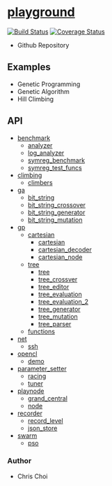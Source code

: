 # [playground](http://chutsu.github.io/playground)
[![Build Status](https://travis-ci.org/chutsu/playground.png)][1]
[![Coverage Status](https://coveralls.io/repos/chutsu/playground/badge.png)][2]

- Github Repository

## Examples
- Genetic Programming
- Genetic Algorithm
- Hill Climbing


## API
- [benchmark](#docs/api/benchmark.md)
    - [analyzer](#docs/api/benchmark/analyzer.md)
    - [log_analyzer](#docs/api/benchmark/log_analyzer.md)
    - [symreg_benchmark](#docs/api/benchmark/symreg_benchmark.md)
    - [symreg_test_funcs](#docs/api/benchmark/symreg_test_funcs.md)
- [climbing](#docs/api/climbing.md)
    - [climbers](#docs/api/climbing/climbers.md)
- [ga](#docs/api/ga.md)
    - [bit_string](#docs/api/benchmark/bit_string.md)
    - [bit_string_crossover](#docs/api/ga/bit_string_crossover.md)
    - [bit_string_generator](#docs/api/ga/bit_string_generator.md)
    - [bit_string_mutation](#docs/api/ga/bit_string_mutation.md)
- [gp](#docs/api/gp.md)
    - [cartesian](#docs/api/gp/cartesian.md)
        - [cartesian](#docs/api/gp/cartesian/cartesian.md)
        - [cartesian_decoder](#docs/api/gp/cartesian/cartesian_decoder.md)
        - [cartesian_node](#docs/api/gp/cartesian/cartesian_decoder.md)
    - [tree](#docs/api/gp/tree.md)
        - [tree](#docs/api/gp/tree/tree.md)
        - [tree_crossver](#docs/api/gp/tree/tree_crossover.md)
        - [tree_editor](#docs/api/gp/tree/tree_editor.md)
        - [tree_evaluation](#docs/api/gp/tree/tree_evaluation.md)
        - [tree_evaluation_2](#docs/api/gp/tree/tree_evaluation_2.md)
        - [tree_generator](#docs/api/gp/tree/tree_generator.md)
        - [tree_mutation](#docs/api/gp/tree/tree_mutation.md)
        - [tree_parser](#docs/api/gp/tree/tree_parser.md)
    - [functions](#docs/api/gp/functions.md)
- [net](#docs/api/net.md)
    - [ssh](#docs/api/net/ssh.md)
- [opencl](#docs/api/opencl.md)
    - [demo](#docs/api/opencl/demo.md)
- [parameter_setter](#docs/api/parameter_setter.md)
    - [racing](#docs/api/parameter_setter/racing.md)
    - [tuner](#docs/api/parameter_setter/tuner.md)
- [playnode](#docs/api/playnode.md)
    - [grand_central](#docs/api/playnode/grand_central.md)
    - [node](#docs/api/playnode/node.md)
- [recorder](#docs/api/recorder.md)
    - [record_level](#docs/api/recorder/record_level.md)
    - [json_store](#docs/api/recorder/json_store.md)
- [swarm](#docs/api/swarm.md)
    - [pso](#docs/api/benchmark/pso.md)


### Author
- Chris Choi

[1]: https://travis-ci.org/chutsu/playground
[2]: https://coveralls.io/r/chutsu/playground
